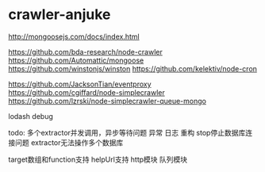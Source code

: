 # crawler-anjuke
http://mongoosejs.com/docs/index.html

https://github.com/bda-research/node-crawler
https://github.com/Automattic/mongoose
https://github.com/winstonjs/winston
https://github.com/kelektiv/node-cron

https://github.com/JacksonTian/eventproxy
https://github.com/cgiffard/node-simplecrawler
https://github.com/lzrski/node-simplecrawler-queue-mongo

lodash
debug

todo:
多个extractor并发调用，异步等待问题
异常
日志
重构
stop停止数据库连接问题
extractor无法操作多个数据库


target数组和function支持
helpUrl支持
http模块
队列模块
